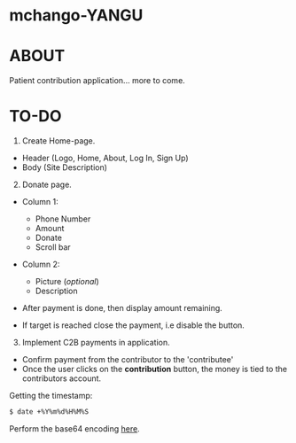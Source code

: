 # mchango-YANGU

# ABOUT

Patient contribution application... more to come.  

# TO-DO
1. Create Home-page.  
  - Header (Logo, Home, About, Log In, Sign Up)  
  - Body (Site Description)  

2. Donate page.  
  - Column 1:  
    - Phone Number  
    - Amount  
    - Donate  
    - Scroll bar  

  - Column 2:  
    - Picture (*optional*)  
    - Description  

  - After payment is done, then display amount remaining.  
  - If target is reached close the payment, i.e disable the button.  

3. Implement C2B payments in application.  
  - Confirm payment from the contributor to the 'contributee'  
  - Once the user clicks on the **contribution** button, the money is tied to the contributors account.  
 
 
Getting the timestamp:  
```bash
$ date +%Y%m%d%H%M%S
```  

Perform the base64 encoding [here](https://www.base64encode.org/).
  
